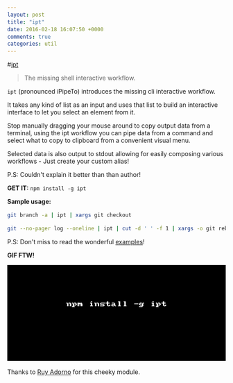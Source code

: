 ```yaml
---
layout: post
title: "ipt"
date: 2016-02-18 16:07:50 +0000
comments: true
categories: util 
---
```


#[ipt](https://www.npmjs.com/package/ipt)
> The missing shell interactive workflow.

`ipt` (pronounced iPipeTo) introduces the missing cli interactive workflow. 

It takes any kind of list as an input and uses that list to build an interactive interface to let you select an element from it.

Stop manually dragging your mouse around to copy output data from a terminal, using the ipt workflow you can pipe data from a command and select what to copy to clipboard from a convenient visual menu.

Selected data is also output to stdout allowing for easily composing various workflows - Just create your custom alias!

P.S: Couldn't explain it better than than author! 


__GET IT:__ `npm install -g ipt`

__Sample usage:__

```sh
git branch -a | ipt | xargs git checkout
```

```sh
git --no-pager log --oneline | ipt | cut -d ' ' -f 1 | xargs -o git rebase -i"
```

P.S: Don't miss to read the wonderful [examples](https://www.npmjs.com/package/ipt#examples)!

__GIF FTW!__

![](/images/ipt/ipt.gif)


Thanks to [Ruy Adorno](https://github.com/ruyadorno) for this cheeky module.


